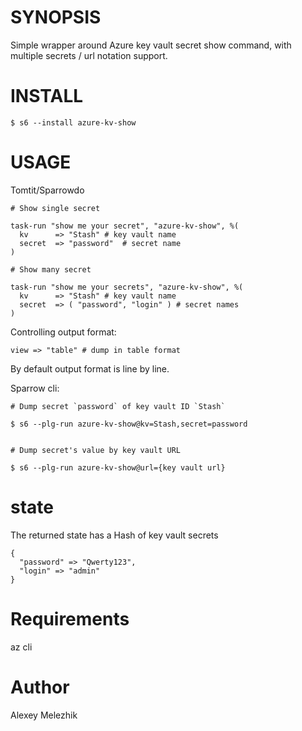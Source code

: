 # SYNOPSIS

Simple wrapper around Azure key vault secret show command, with multiple secrets / url notation support.

# INSTALL

    $ s6 --install azure-kv-show

# USAGE

Tomtit/Sparrowdo

    # Show single secret

    task-run "show me your secret", "azure-kv-show", %(
      kv      => "Stash" # key vault name
      secret  => "password"  # secret name
    )

    # Show many secret

    task-run "show me your secrets", "azure-kv-show", %(
      kv      => "Stash" # key vault name
      secret  => ( "password", "login" ) # secret names
    )

Controlling output format:

    view => "table" # dump in table format

By default output format is line by line.

Sparrow cli:

    # Dump secret `password` of key vault ID `Stash`

    $ s6 --plg-run azure-kv-show@kv=Stash,secret=password


    # Dump secret's value by key vault URL 

    $ s6 --plg-run azure-kv-show@url={key vault url}

# state

The returned state has a Hash of key vault secrets

    {
      "password" => "Qwerty123",
      "login" => "admin"
    }

# Requirements

az cli 

# Author

Alexey Melezhik

